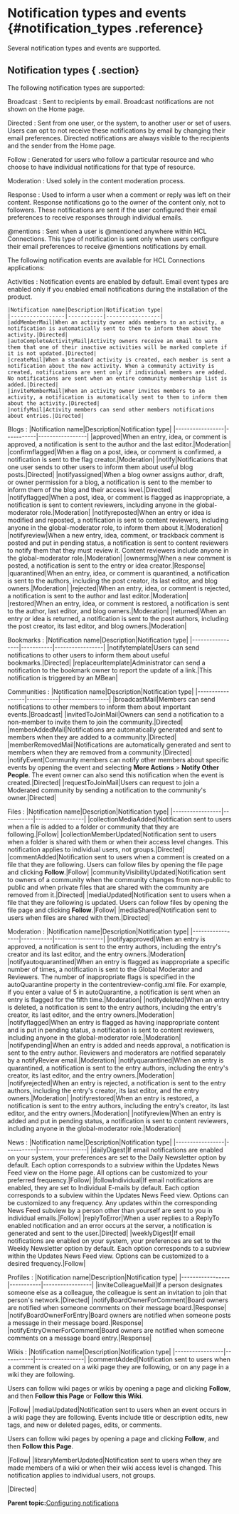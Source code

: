 # Notification types and events {#notification_types .reference}

Several notification types and events are supported.

## Notification types { .section}

The following notification types are supported:

Broadcast
:   Sent to recipients by email. Broadcast notifications are not shown on the Home page.

Directed
:   Sent from one user, or the system, to another user or set of users. Users can opt to not receive these notifications by email by changing their email preferences. Directed notifications are always visible to the recipients and the sender from the Home page.

Follow
:   Generated for users who follow a particular resource and who choose to have individual notifications for that type of resource.

Moderation
:   Used solely in the content moderation process.

Response
:   Used to inform a user when a comment or reply was left on their content. Response notifications go to the owner of the content only, not to followers. These notifications are sent if the user configured their email preferences to receive responses through individual emails.

@mentions
:   Sent when a user is @mentioned anywhere within HCL Connections. This type of notification is sent only when users configure their email preferences to receive @mentions notifications by email.

The following notification events are available for HCL Connections applications:

Activities
:   Notification events are enabled by default. Email event types are enabled only if you enabled email notifications during the installation of the product.

    |Notification name|Description|Notification type|
    |-----------------|-----------|-----------------|
    |addMemberMail|When an activity owner adds members to an activity, a notification is automatically sent to them to inform them about the activity.|Directed|
    |autoCompleteActivityMail|Activity owners receive an email to warn them that one of their inactive activities will be marked complete if it is not updated.|Directed|
    |createMail|When a standard activity is created, each member is sent a notification about the new activity. When a community activity is created, notifications are sent only if individual members are added. No notifications are sent when an entire community membership list is added.|Directed|
    |inviteMemberMail|When an activity owner invites members to an activity, a notification is automatically sent to them to inform them about the activity.|Directed|
    |notifyMail|Activity members can send other members notifications about entries.|Directed|

Blogs
:   |Notification name|Description|Notification type|
|-----------------|-----------|-----------------|
|approved|When an entry, idea, or comment is approved, a notification is sent to the author and the last editor.|Moderation|
|confirmflagged|When a flag on a post, idea, or comment is confirmed, a notification is sent to the flag creator.|Moderation|
|notify|Notifications that one user sends to other users to inform them about useful blog posts.|Directed|
|notifyassigned|When a blog owner assigns author, draft, or owner permission for a blog, a notification is sent to the member to inform them of the blog and their access level.|Directed|
|notifyflagged|When a post, idea, or comment is flagged as inappropriate, a notification is sent to content reviewers, including anyone in the global-moderator role.|Moderation|
|notifyreposted|When an entry or idea is modified and reposted, a notification is sent to content reviewers, including anyone in the global-moderator role, to inform them about it.|Moderation|
|notifyreview|When a new entry, idea, comment, or trackback comment is posted and put in pending status, a notification is sent to content reviewers to notify them that they must review it. Content reviewers include anyone in the global-moderator role.|Moderation|
|ownermsg|When a new comment is posted, a notification is sent to the entry or idea creator.|Response|
|quarantined|When an entry, idea, or comment is quarantined, a notification is sent to the authors, including the post creator, its last editor, and blog owners.|Moderation|
|rejected|When an entry, idea, or comment is rejected, a notification is sent to the author and last editor.|Moderation|
|restored|When an entry, idea, or comment is restored, a notification is sent to the author, last editor, and blog owners.|Moderation|
|returned|When an entry or idea is returned, a notification is sent to the post authors, including the post creator, its last editor, and blog owners.|Moderation|

Bookmarks
:   |Notification name|Description|Notification type|
|-----------------|-----------|-----------------|
|notifytemplate|Users can send notifications to other users to inform them about useful bookmarks.|Directed|
|replaceurltemplate|Administrator can send a notification to the bookmark owner to report the update of a link.|This notification is triggered by an MBean|

Communities
:   |Notification name|Description|Notification type|
|-----------------|-----------|-----------------|
|broadcastMail|Members can send notifications to other members to inform them about important events.|Broadcast|
|invitedToJoinMail|Owners can send a notification to a non-member to invite them to join the community.|Directed|
|memberAddedMail|Notifications are automatically generated and sent to members when they are added to a community.|Directed|
|memberRemovedMail|Notifications are automatically generated and sent to members when they are removed from a community.|Directed|
|notifyEvent|Community members can notify other members about specific events by opening the event and selecting **More Actions** \> **Notify Other People**. The event owner can also send this notification when the event is created.|Directed|
|requestToJoinMail|Users can request to join a Moderated community by sending a notification to the community's owner.|Directed|

Files
:   |Notification name|Description|Notification type|
|-----------------|-----------|-----------------|
|collectionMediaAdded|Notification sent to users when a file is added to a folder or community that they are following.|Follow|
|collectionMemberUpdated|Notification sent to users when a folder is shared with them or when their access level changes. This notification applies to individual users, not groups.|Directed|
|commentAdded|Notification sent to users when a comment is created on a file that they are following. Users can follow files by opening the file page and clicking **Follow**.|Follow|
|communityVisibilityUpdated|Notification sent to owners of a community when the community changes from non-public to public and when private files that are shared with the community are removed from it.|Directed|
|mediaUpdated|Notification sent to users when a file that they are following is updated. Users can follow files by opening the file page and clicking **Follow**.|Follow|
|mediaShared|Notification sent to users when files are shared with them.|Directed|

Moderation
:   |Notification name|Description|Notification type|
|-----------------|-----------|-----------------|
|notifyapproved|When an entry is approved, a notification is sent to the entry authors, including the entry's creator and its last editor, and the entry owners.|Moderation|
|notifyautoquarantined|When an entry is flagged as inappropriate a specific number of times, a notification is sent to the Global Moderator and Reviewers. The number of inappropriate flags is specified in the autoQuarantine property in the contentreview-config.xml file. For example, if you enter a value of 5 in autoQuarantine, a notification is sent when an entry is flagged for the fifth time.|Moderation|
|notifydeleted|When an entry is deleted, a notification is sent to the entry authors, including the entry's creator, its last editor, and the entry owners.|Moderation|
|notifyflagged|When an entry is flagged as having inappropriate content and is put in pending status, a notification is sent to content reviewers, including anyone in the global-moderator role.|Moderation|
|notifypending|When an entry is added and needs approval, a notification is sent to the entry author. Reviewers and moderators are notified separately by a notifyReview email.|Moderation|
|notifyquarantined|When an entry is quarantined, a notification is sent to the entry authors, including the entry's creator, its last editor, and the entry owners.|Moderation|
|notifyrejected|When an entry is rejected, a notification is sent to the entry authors, including the entry's creator, its last editor, and the entry owners.|Moderation|
|notifyrestored|When an entry is restored, a notification is sent to the entry authors, including the entry's creator, its last editor, and the entry owners.|Moderation|
|notifyreview|When an entry is added and put in pending status, a notification is sent to content reviewers, including anyone in the global-moderator role.|Moderation|

News
:   |Notification name|Description|Notification type|
|-----------------|-----------|-----------------|
|dailyDigest|If email notifications are enabled on your system, your preferences are set to the Daily Newsletter option by default. Each option corresponds to a subview within the Updates News Feed view on the Home page. All options can be customized to your preferred frequency.|Follow|
|followIndividual|If email notifications are enabled, they are set to Individual E-mails by default. Each option corresponds to a subview within the Updates News Feed view. Options can be customized to any frequency. Any updates within the corresponding News Feed subview by a person other than yourself are sent to you in individual emails.|Follow|
|replyToError|When a user replies to a ReplyTo enabled notification and an error occurs at the server, a notification is generated and sent to the user.|Directed|
|weeklyDigest|If email notifications are enabled on your system, your preferences are set to the Weekly Newsletter option by default. Each option corresponds to a subview within the Updates News Feed view. Options can be customized to a desired frequency.|Follow|

Profiles
:   |Notification name|Description|Notification type|
|-----------------|-----------|-----------------|
|inviteColleagueMail|If a person designates someone else as a colleague, the colleague is sent an invitation to join that person's network.|Directed|
|notifyBoardOwnerForComment|Board owners are notified when someone comments on their message board.|Response|
|notifyBoardOwnerForEntry|Board owners are notified when someone posts a message in their message board.|Response|
|notifyEntryOwnerForComment|Board owners are notified when someone comments on a message board entry.|Response|

Wikis
:   |Notification name|Description|Notification type|
|-----------------|-----------|-----------------|
|commentAdded|Notification sent to users when a comment is created on a wiki page they are following, or on any page in a wiki they are following.

Users can follow wiki pages or wikis by opening a page and clicking **Follow**, and then **Follow this Page** or **Follow this Wiki**.

|Follow|
|mediaUpdated|Notification sent to users when an event occurs in a wiki page they are following. Events include title or description edits, new tags, and new or deleted pages, edits, or comments.

Users can follow wiki pages by opening a page and clicking **Follow**, and then **Follow this Page**.

|Follow|
|libraryMemberUpdated|Notification sent to users when they are made members of a wiki or when their wiki access level is changed. This notification applies to individual users, not groups.

|Directed|

**Parent topic:**[Configuring notifications](../admin/t_admin_common_config_notification.md)

